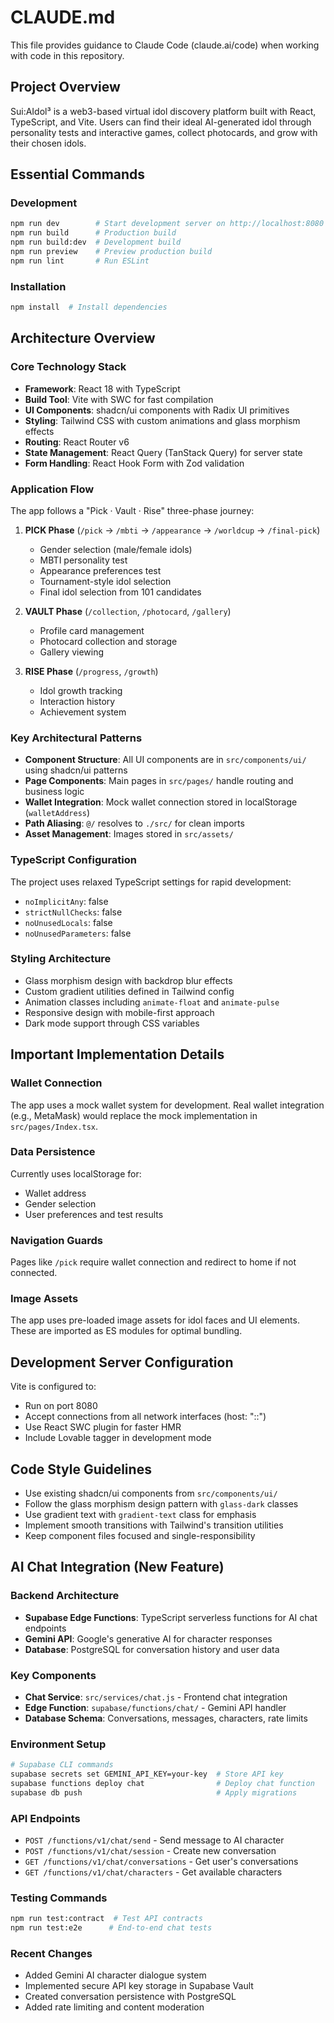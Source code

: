 # CLAUDE.md

This file provides guidance to Claude Code (claude.ai/code) when working with code in this repository.

## Project Overview

Sui:AIdol³ is a web3-based virtual idol discovery platform built with React, TypeScript, and Vite. Users can find their ideal AI-generated idol through personality tests and interactive games, collect photocards, and grow with their chosen idols.

## Essential Commands

### Development
```bash
npm run dev        # Start development server on http://localhost:8080
npm run build      # Production build
npm run build:dev  # Development build
npm run preview    # Preview production build
npm run lint       # Run ESLint
```

### Installation
```bash
npm install  # Install dependencies
```

## Architecture Overview

### Core Technology Stack
- **Framework**: React 18 with TypeScript
- **Build Tool**: Vite with SWC for fast compilation
- **UI Components**: shadcn/ui components with Radix UI primitives
- **Styling**: Tailwind CSS with custom animations and glass morphism effects
- **Routing**: React Router v6
- **State Management**: React Query (TanStack Query) for server state
- **Form Handling**: React Hook Form with Zod validation

### Application Flow

The app follows a "Pick · Vault · Rise" three-phase journey:

1. **PICK Phase** (`/pick` → `/mbti` → `/appearance` → `/worldcup` → `/final-pick`)
   - Gender selection (male/female idols)
   - MBTI personality test
   - Appearance preferences test
   - Tournament-style idol selection
   - Final idol selection from 101 candidates

2. **VAULT Phase** (`/collection`, `/photocard`, `/gallery`)
   - Profile card management
   - Photocard collection and storage
   - Gallery viewing

3. **RISE Phase** (`/progress`, `/growth`)
   - Idol growth tracking
   - Interaction history
   - Achievement system

### Key Architectural Patterns

- **Component Structure**: All UI components are in `src/components/ui/` using shadcn/ui patterns
- **Page Components**: Main pages in `src/pages/` handle routing and business logic
- **Wallet Integration**: Mock wallet connection stored in localStorage (`walletAddress`)
- **Path Aliasing**: `@/` resolves to `./src/` for clean imports
- **Asset Management**: Images stored in `src/assets/`

### TypeScript Configuration

The project uses relaxed TypeScript settings for rapid development:
- `noImplicitAny`: false
- `strictNullChecks`: false
- `noUnusedLocals`: false
- `noUnusedParameters`: false

### Styling Architecture

- Glass morphism design with backdrop blur effects
- Custom gradient utilities defined in Tailwind config
- Animation classes including `animate-float` and `animate-pulse`
- Responsive design with mobile-first approach
- Dark mode support through CSS variables

## Important Implementation Details

### Wallet Connection
The app uses a mock wallet system for development. Real wallet integration (e.g., MetaMask) would replace the mock implementation in `src/pages/Index.tsx`.

### Data Persistence
Currently uses localStorage for:
- Wallet address
- Gender selection
- User preferences and test results

### Navigation Guards
Pages like `/pick` require wallet connection and redirect to home if not connected.

### Image Assets
The app uses pre-loaded image assets for idol faces and UI elements. These are imported as ES modules for optimal bundling.

## Development Server Configuration

Vite is configured to:
- Run on port 8080
- Accept connections from all network interfaces (host: "::")
- Use React SWC plugin for faster HMR
- Include Lovable tagger in development mode

## Code Style Guidelines

- Use existing shadcn/ui components from `src/components/ui/`
- Follow the glass morphism design pattern with `glass-dark` classes
- Use gradient text with `gradient-text` class for emphasis
- Implement smooth transitions with Tailwind's transition utilities
- Keep component files focused and single-responsibility

## AI Chat Integration (New Feature)

### Backend Architecture
- **Supabase Edge Functions**: TypeScript serverless functions for AI chat endpoints
- **Gemini API**: Google's generative AI for character responses
- **Database**: PostgreSQL for conversation history and user data

### Key Components
- **Chat Service**: `src/services/chat.js` - Frontend chat integration
- **Edge Function**: `supabase/functions/chat/` - Gemini API handler
- **Database Schema**: Conversations, messages, characters, rate limits

### Environment Setup
```bash
# Supabase CLI commands
supabase secrets set GEMINI_API_KEY=your-key  # Store API key
supabase functions deploy chat                # Deploy chat function
supabase db push                              # Apply migrations
```

### API Endpoints
- `POST /functions/v1/chat/send` - Send message to AI character
- `POST /functions/v1/chat/session` - Create new conversation
- `GET /functions/v1/chat/conversations` - Get user's conversations
- `GET /functions/v1/chat/characters` - Get available characters

### Testing Commands
```bash
npm run test:contract  # Test API contracts
npm run test:e2e      # End-to-end chat tests
```

### Recent Changes
- Added Gemini AI character dialogue system
- Implemented secure API key storage in Supabase Vault
- Created conversation persistence with PostgreSQL
- Added rate limiting and content moderation